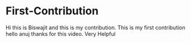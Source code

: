 # First-Contribution
Hi this is Biswajit and this is my contribution.
This is my first contribution
hello anuj thanks for this video. Very Helpful
